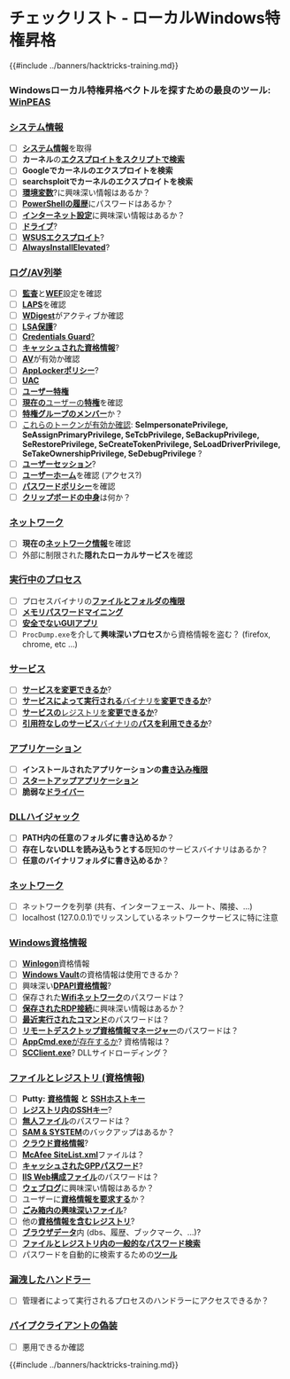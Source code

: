 # チェックリスト - ローカルWindows特権昇格

{{#include ../banners/hacktricks-training.md}}

### **Windowsローカル特権昇格ベクトルを探すための最良のツール:** [**WinPEAS**](https://github.com/carlospolop/privilege-escalation-awesome-scripts-suite/tree/master/winPEAS)

### [システム情報](windows-local-privilege-escalation/index.html#system-info)

- [ ] [**システム情報**](windows-local-privilege-escalation/index.html#system-info)を取得
- [ ] **カーネル**の[**エクスプロイトをスクリプトで検索**](windows-local-privilege-escalation/index.html#version-exploits)
- [ ] **Googleでカーネルのエクスプロイトを検索**
- [ ] **searchsploitでカーネルのエクスプロイトを検索**
- [ ] [**環境変数**](windows-local-privilege-escalation/index.html#environment)?に興味深い情報はあるか？
- [ ] [**PowerShellの履歴**](windows-local-privilege-escalation/index.html#powershell-history)にパスワードはあるか？
- [ ] [**インターネット設定**](windows-local-privilege-escalation/index.html#internet-settings)に興味深い情報はあるか？
- [ ] [**ドライブ**](windows-local-privilege-escalation/index.html#drives)?
- [ ] [**WSUSエクスプロイト**](windows-local-privilege-escalation/index.html#wsus)?
- [ ] [**AlwaysInstallElevated**](windows-local-privilege-escalation/index.html#alwaysinstallelevated)?

### [ログ/AV列挙](windows-local-privilege-escalation/index.html#enumeration)

- [ ] [**監査**](windows-local-privilege-escalation/index.html#audit-settings)と[**WEF**](windows-local-privilege-escalation/index.html#wef)設定を確認
- [ ] [**LAPS**](windows-local-privilege-escalation/index.html#laps)を確認
- [ ] [**WDigest**](windows-local-privilege-escalation/index.html#wdigest)がアクティブか確認
- [ ] [**LSA保護**](windows-local-privilege-escalation/index.html#lsa-protection)?
- [ ] [**Credentials Guard**](windows-local-privilege-escalation/index.html#credentials-guard)[?](windows-local-privilege-escalation/index.html#cached-credentials)
- [ ] [**キャッシュされた資格情報**](windows-local-privilege-escalation/index.html#cached-credentials)?
- [ ] [**AV**](https://github.com/carlospolop/hacktricks/blob/master/windows-hardening/windows-av-bypass/README.md)が有効か確認
- [ ] [**AppLockerポリシー**](https://github.com/carlospolop/hacktricks/blob/master/windows-hardening/authentication-credentials-uac-and-efs/README.md#applocker-policy)?
- [ ] [**UAC**](https://github.com/carlospolop/hacktricks/blob/master/windows-hardening/authentication-credentials-uac-and-efs/uac-user-account-control/README.md)
- [ ] [**ユーザー特権**](windows-local-privilege-escalation/index.html#users-and-groups)
- [ ] [**現在の**ユーザーの**特権**](windows-local-privilege-escalation/index.html#users-and-groups)を確認
- [ ] [**特権グループのメンバー**](windows-local-privilege-escalation/index.html#privileged-groups)か？
- [ ] [これらのトークンが有効か確認](windows-local-privilege-escalation/index.html#token-manipulation): **SeImpersonatePrivilege, SeAssignPrimaryPrivilege, SeTcbPrivilege, SeBackupPrivilege, SeRestorePrivilege, SeCreateTokenPrivilege, SeLoadDriverPrivilege, SeTakeOwnershipPrivilege, SeDebugPrivilege** ?
- [ ] [**ユーザーセッション**](windows-local-privilege-escalation/index.html#logged-users-sessions)?
- [ ] [**ユーザーホーム**](windows-local-privilege-escalation/index.html#home-folders)を確認 (アクセス?)
- [ ] [**パスワードポリシー**](windows-local-privilege-escalation/index.html#password-policy)を確認
- [ ] [**クリップボードの中身**](windows-local-privilege-escalation/index.html#get-the-content-of-the-clipboard)は何か？

### [ネットワーク](windows-local-privilege-escalation/index.html#network)

- [ ] **現在の**[**ネットワーク情報**](windows-local-privilege-escalation/index.html#network)を確認
- [ ] 外部に制限された**隠れたローカルサービス**を確認

### [実行中のプロセス](windows-local-privilege-escalation/index.html#running-processes)

- [ ] プロセスバイナリの[**ファイルとフォルダの権限**](windows-local-privilege-escalation/index.html#file-and-folder-permissions)
- [ ] [**メモリパスワードマイニング**](windows-local-privilege-escalation/index.html#memory-password-mining)
- [ ] [**安全でないGUIアプリ**](windows-local-privilege-escalation/index.html#insecure-gui-apps)
- [ ] `ProcDump.exe`を介して**興味深いプロセス**から資格情報を盗む？ (firefox, chrome, etc ...)

### [サービス](windows-local-privilege-escalation/index.html#services)

- [ ] [**サービスを変更できるか**](windows-local-privilege-escalation/index.html#permissions)?
- [ ] [**サービスによって実行される**バイナリを**変更できるか**](windows-local-privilege-escalation/index.html#modify-service-binary-path)?
- [ ] [**サービスの**レジストリを**変更できるか**](windows-local-privilege-escalation/index.html#services-registry-modify-permissions)?
- [ ] [**引用符なしのサービス**バイナリの**パスを利用できるか**](windows-local-privilege-escalation/index.html#unquoted-service-paths)?

### [**アプリケーション**](windows-local-privilege-escalation/index.html#applications)

- [ ] **インストールされたアプリケーションの**[**書き込み権限**](windows-local-privilege-escalation/index.html#write-permissions)
- [ ] [**スタートアップアプリケーション**](windows-local-privilege-escalation/index.html#run-at-startup)
- [ ] **脆弱な**[**ドライバー**](windows-local-privilege-escalation/index.html#drivers)

### [DLLハイジャック](windows-local-privilege-escalation/index.html#path-dll-hijacking)

- [ ] **PATH内の任意のフォルダに書き込めるか**？
- [ ] **存在しないDLLを読み込もうとする**既知のサービスバイナリはあるか？
- [ ] **任意のバイナリフォルダに書き込めるか**？

### [ネットワーク](windows-local-privilege-escalation/index.html#network)

- [ ] ネットワークを列挙 (共有、インターフェース、ルート、隣接、...)
- [ ] localhost (127.0.0.1)でリッスンしているネットワークサービスに特に注意

### [Windows資格情報](windows-local-privilege-escalation/index.html#windows-credentials)

- [ ] [**Winlogon**](windows-local-privilege-escalation/index.html#winlogon-credentials)資格情報
- [ ] [**Windows Vault**](windows-local-privilege-escalation/index.html#credentials-manager-windows-vault)の資格情報は使用できるか？
- [ ] 興味深い[**DPAPI資格情報**](windows-local-privilege-escalation/index.html#dpapi)?
- [ ] 保存された[**Wifiネットワーク**](windows-local-privilege-escalation/index.html#wifi)のパスワードは？
- [ ] [**保存されたRDP接続**](windows-local-privilege-escalation/index.html#saved-rdp-connections)に興味深い情報はあるか？
- [ ] [**最近実行されたコマンド**](windows-local-privilege-escalation/index.html#recently-run-commands)のパスワードは？
- [ ] [**リモートデスクトップ資格情報マネージャー**](windows-local-privilege-escalation/index.html#remote-desktop-credential-manager)のパスワードは？
- [ ] [**AppCmd.exe**が存在するか](windows-local-privilege-escalation/index.html#appcmd-exe)? 資格情報は？
- [ ] [**SCClient.exe**](windows-local-privilege-escalation/index.html#scclient-sccm)? DLLサイドローディング？

### [ファイルとレジストリ (資格情報)](windows-local-privilege-escalation/index.html#files-and-registry-credentials)

- [ ] **Putty:** [**資格情報**](windows-local-privilege-escalation/index.html#putty-creds) **と** [**SSHホストキー**](windows-local-privilege-escalation/index.html#putty-ssh-host-keys)
- [ ] [**レジストリ内のSSHキー**](windows-local-privilege-escalation/index.html#ssh-keys-in-registry)?
- [ ] [**無人ファイル**](windows-local-privilege-escalation/index.html#unattended-files)のパスワードは？
- [ ] [**SAM & SYSTEM**](windows-local-privilege-escalation/index.html#sam-and-system-backups)のバックアップはあるか？
- [ ] [**クラウド資格情報**](windows-local-privilege-escalation/index.html#cloud-credentials)?
- [ ] [**McAfee SiteList.xml**](windows-local-privilege-escalation/index.html#mcafee-sitelist.xml)ファイルは？
- [ ] [**キャッシュされたGPPパスワード**](windows-local-privilege-escalation/index.html#cached-gpp-pasword)?
- [ ] [**IIS Web構成ファイル**](windows-local-privilege-escalation/index.html#iis-web-config)のパスワードは？
- [ ] [**ウェブログ**](windows-local-privilege-escalation/index.html#logs)に興味深い情報はあるか？
- [ ] ユーザーに[**資格情報を要求する**](windows-local-privilege-escalation/index.html#ask-for-credentials)か？
- [ ] [**ごみ箱内の興味深いファイル**](windows-local-privilege-escalation/index.html#credentials-in-the-recyclebin)?
- [ ] 他の[**資格情報を含むレジストリ**](windows-local-privilege-escalation/index.html#inside-the-registry)?
- [ ] [**ブラウザデータ**](windows-local-privilege-escalation/index.html#browsers-history)内 (dbs、履歴、ブックマーク、...)?
- [ ] [**ファイルとレジストリ内の一般的なパスワード検索**](windows-local-privilege-escalation/index.html#generic-password-search-in-files-and-registry)
- [ ] パスワードを自動的に検索するための[**ツール**](windows-local-privilege-escalation/index.html#tools-that-search-for-passwords)

### [漏洩したハンドラー](windows-local-privilege-escalation/index.html#leaked-handlers)

- [ ] 管理者によって実行されるプロセスのハンドラーにアクセスできるか？

### [パイプクライアントの偽装](windows-local-privilege-escalation/index.html#named-pipe-client-impersonation)

- [ ] 悪用できるか確認

{{#include ../banners/hacktricks-training.md}}
